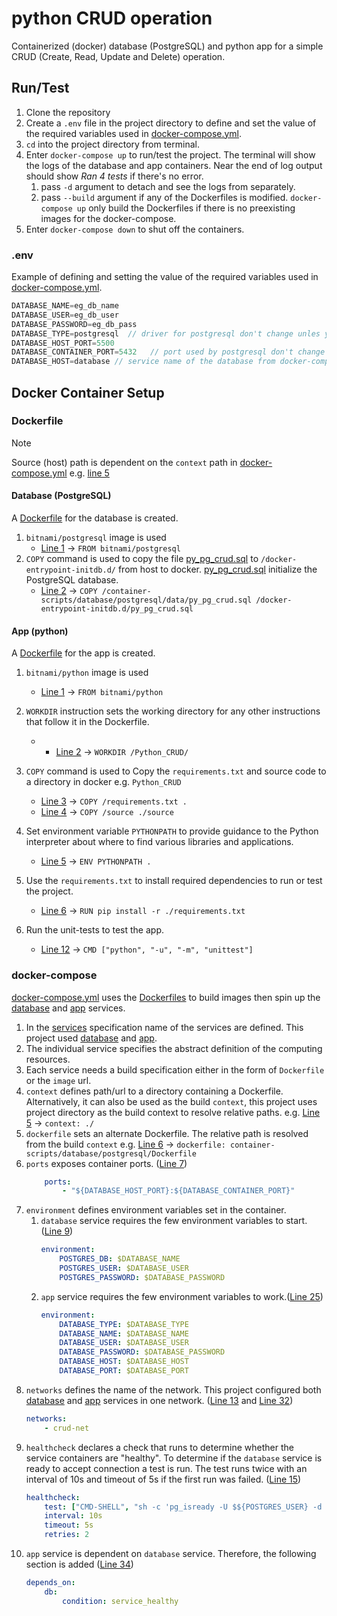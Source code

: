 # python CRUD operation

Containerized (docker) database (PostgreSQL) and python app for a simple CRUD (Create, Read, Update and Delete)
operation.

## Run/Test
1. Clone the repository 
1. Create a `.env` file in the project directory to define and set the value of the required variables used in [docker-compose.yml](docker-compose.yml).
1. `cd` into the project directory from terminal.
1. Enter `docker-compose up` to run/test the project.
The terminal will show the logs of the database and app containers. 
Near the end of log output should show *Ran 4 tests* if there's no error.
   1. pass `-d` argument to detach and see the logs from separately.
   1. pass `--build` argument if any of the Dockerfiles is modified.
   `docker-compose up` only build the Dockerfiles if there is no preexisting images for the docker-compose. 
1. Enter `docker-compose down` to shut off the containers.

### .env
Example of defining and setting the value of the required variables used in [docker-compose.yml](docker-compose.yml).
   ```js
   DATABASE_NAME=eg_db_name
   DATABASE_USER=eg_db_user
   DATABASE_PASSWORD=eg_db_pass
   DATABASE_TYPE=postgresql  // driver for postgresql don't change unles you know what you are doing 
   DATABASE_HOST_PORT=5500
   DATABASE_CONTAINER_PORT=5432   // port used by postgresql don't change unles you know what you are doing
   DATABASE_HOST=database // service name of the database from docker-compose.yml, don't change unles you know what you are doing

   ```

## Docker Container Setup

### Dockerfile

> [!NOTE]
> Source (host) path is dependent on the `context` path in [docker-compose.yml](docker-compose.yml) e.g. [line 5](docker-compose.yml#L5)

#### Database (PostgreSQL)

A [Dockerfile](container-scripts/database/postgresql/Dockerfile) for the database is created.

1. `bitnami/postgresql` image is used
    - [Line 1](container-scripts/database/postgresql/Dockerfile#L1) -> `FROM bitnami/postgresql`
1. `COPY` command is used to copy the file [py_pg_crud.sql](container-scripts/database/postgresql/data/py_pg_crud.sql)
   to `/docker-entrypoint-initdb.d/` from host to docker.
   [py_pg_crud.sql](container-scripts/database/postgresql/data/py_pg_crud.sql) initialize the PostgreSQL database.
    - [Line 2](container-scripts/database/postgresql/Dockerfile#L2) -> `COPY /container-scripts/database/postgresql/data/py_pg_crud.sql /docker-entrypoint-initdb.d/py_pg_crud.sql`

#### App (python)

A [Dockerfile](container-scripts/app/Dockerfile) for the app is created.

1. `bitnami/python` image is used
    - [Line 1](container-scripts/app/Dockerfile#L1) -> `FROM bitnami/python`
1. `WORKDIR` instruction sets the working directory for any other instructions that follow it in the Dockerfile.
   - - [Line 2](container-scripts/app/Dockerfile#L2) -> `WORKDIR /Python_CRUD/`
1. `COPY` command is used to Copy the `requirements.txt` and source code to a directory in docker e.g. `Python_CRUD`
    - [Line 3](container-scripts/app/Dockerfile#L3) -> `COPY /requirements.txt .`
    - [Line 4](container-scripts/app/Dockerfile#L4) -> `COPY /source ./source`
1. Set environment variable `PYTHONPATH` to provide guidance to the Python interpreter about where to find various
   libraries and applications. 
    - [Line 5](container-scripts/app/Dockerfile#L5) -> `ENV PYTHONPATH .`
1. Use the `requirements.txt` to install required dependencies to run or test the project.
    - [Line 6](container-scripts/app/Dockerfile#L6) -> `RUN pip install -r ./requirements.txt`

1. Run the unit-tests to test the app.
    - [Line 12](container-scripts/app/Dockerfile#L12) -> `CMD ["python", "-u", "-m", "unittest"]`

### docker-compose

[docker-compose.yml](docker-compose.yml) uses the [Dockerfiles](#dockerfile) to build images then spin up
the [database](docker-compose.yml#L3) and [app](docker-compose.yml#L21) services.

1. In the [services](docker-compose.yml#L2) specification name of the services are defined.
   This project used [database](docker-compose.yml#L3) and [app](docker-compose.yml#L21).
1. The individual service specifies the abstract definition of the computing resources.
1. Each service needs a build specification either in the form of `Dockerfile` or the `image` url.
1. `context` defines path/url to a directory containing a Dockerfile.
   Alternatively, it can also be used as the build `context`, this project uses project directory as the build
   context to resolve relative paths. e.g. [Line 5](docker-compose.yml#L5) -> `context: ./`
1. `dockerfile` sets an alternate Dockerfile. The relative path is resolved from the build `context`
   e.g. [Line 6](docker-compose.yml#L6) -> `dockerfile: container-scripts/database/postgresql/Dockerfile`
1. `ports` exposes container ports. ([Line 7](docker-compose.yml#L7))
    ```yaml
        ports:
            - "${DATABASE_HOST_PORT}:${DATABASE_CONTAINER_PORT}"
    ```
1. `environment` defines environment variables set in the container.
    1. `database` service requires the few environment variables to start.([Line 9](docker-compose.yml#L9))
        ```yaml
        environment:
            POSTGRES_DB: $DATABASE_NAME
            POSTGRES_USER: $DATABASE_USER
            POSTGRES_PASSWORD: $DATABASE_PASSWORD
        ```
    1. `app` service requires the few environment variables to work.([Line 25](docker-compose.yml#L25))
        ```yaml
        environment:
            DATABASE_TYPE: $DATABASE_TYPE
            DATABASE_NAME: $DATABASE_NAME
            DATABASE_USER: $DATABASE_USER
            DATABASE_PASSWORD: $DATABASE_PASSWORD
            DATABASE_HOST: $DATABASE_HOST
            DATABASE_PORT: $DATABASE_PORT
        ```
1. `networks` defines the name of the network. This project configured both [database](docker-compose.yml#L3) and [app](docker-compose.yml#L21) services in one network. ([Line 13](docker-compose.yml#L13) and [Line 32](docker-compose.yml#L32)) 
    ```yaml
    networks:
        - crud-net
    ```
1. `healthcheck` declares a check that runs to determine whether the service containers are "healthy".
   To determine if the `database` service is ready to accept connection a test is run. The test runs twice with an
   interval of 10s and timeout of 5s if the first run was failed. ([Line 15](docker-compose.yml#L15))
    ```yaml
    healthcheck:
        test: ["CMD-SHELL", "sh -c 'pg_isready -U $${POSTGRES_USER} -d $${POSTGRES_DB}'"]
        interval: 10s
        timeout: 5s
        retries: 2
    ```
1. `app` service is dependent on `database` service. Therefore, the following section is
   added ([Line 34](docker-compose.yml#L34))
    ```yaml
    depends_on:
        db:
            condition: service_healthy
    ```